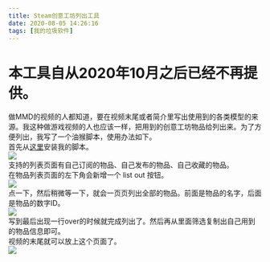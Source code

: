 ```yaml
---
title: Steam创意工坊列出工具
date: 2020-08-05 14:26:16
tags: [我的垃圾软件]
---
```


# 本工具自从2020年10月之后已经不再提供。

做MMD的视频的人都知道，要在视频末尾或者简介里写出使用到的各类模型的来源。我这种做游戏视频的人也应该一样，把用到的创意工坊物品给列出来。为了方便列出，我写了一个油猴脚本，使用办法如下。  
首先从[这里](https://greasyfork.org/zh-CN/scripts/408220-steam-workshop-list-out)安装我的脚本。  
![](https://s1.ax1x.com/2020/08/05/asZTu6.png)   
支持的列表页面有自己订阅的物品、自己发布的物品、自己收藏的物品。  
在物品列表页面的左下角会新增一个 list out 按钮。  
![](https://s1.ax1x.com/2020/08/05/asewVO.png)  
点一下，然后稍微等一下，就会一页页列出全部的物品。前面是物品的名字，后面是物品的数字ID。  
![](https://s1.ax1x.com/2020/08/05/asmSJJ.png)  
写到最后出现一行over的时候就完成列出了。然后再从里面筛选复制出自己用到的物品信息即可。  
视频的末尾就可以放上这个页面了。  
![](https://s1.ax1x.com/2020/08/05/asmjXt.png)  
